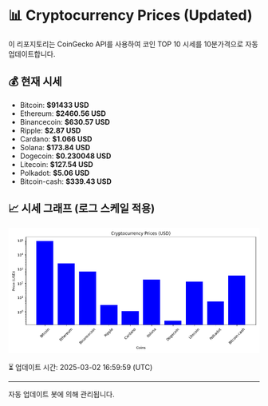 
# 📊 Cryptocurrency Prices (Updated)

이 리포지토리는 CoinGecko API를 사용하여 코인 TOP 10 시세를 10분가격으로 자동 업데이트합니다.

## 💰 현재 시세
- Bitcoin: **$91433 USD**
- Ethereum: **$2460.56 USD**
- Binancecoin: **$630.57 USD**
- Ripple: **$2.87 USD**
- Cardano: **$1.066 USD**
- Solana: **$173.84 USD**
- Dogecoin: **$0.230048 USD**
- Litecoin: **$127.54 USD**
- Polkadot: **$5.06 USD**
- Bitcoin-cash: **$339.43 USD**

## 📈 시세 그래프 (로그 스케일 적용)
![Crypto Prices](crypto_prices.png)

⏳ 업데이트 시간: 2025-03-02 16:59:59 (UTC)

---
자동 업데이트 봇에 의해 관리됩니다.
